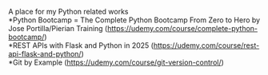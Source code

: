 A place for my Python related works  
*Python Bootcamp = The Complete Python Bootcamp From Zero to Hero by Jose Portilla/Pierian Training (https://udemy.com/course/complete-python-bootcamp/)  
*REST APIs with Flask and Python in 2025 (https://udemy.com/course/rest-api-flask-and-python/)  
*Git by Example (https://udemy.com/course/git-version-control/)